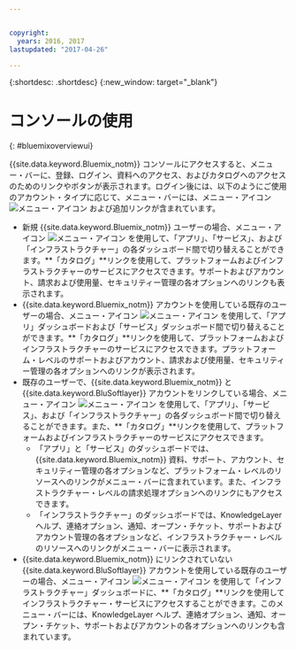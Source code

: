 ```yaml
---


copyright:
  years: 2016, 2017
lastupdated: "2017-04-26"

---
```


{:shortdesc: .shortdesc}
{:new_window: target="_blank"}

# コンソールの使用
{: #bluemixoverviewui}

{{site.data.keyword.Bluemix_notm}} コンソールにアクセスすると、メニュー・バーに、登録、ログイン、資料へのアクセス、およびカタログへのアクセスのためのリンクやボタンが表示されます。ログイン後には、以下のようにご使用のアカウント・タイプに応じて、メニュー・バーには、メニュー・アイコン ![メニュー・アイコン](../icons/icon_hamburger.svg) および追加リンクが含まれています。

* 新規 {{site.data.keyword.Bluemix_notm}} ユーザーの場合、メニュー・アイコン ![メニュー・アイコン](../icons/icon_hamburger.svg) を使用して、「アプリ」、「サービス」、および「インフラストラクチャー」の各ダッシュボード間で切り替えることができます。**「カタログ」**リンクを使用して、プラットフォームおよびインフラストラクチャーのサービスにアクセスできます。サポートおよびアカウント、請求および使用量、セキュリティー管理の各オプションへのリンクも表示されます。
* {{site.data.keyword.Bluemix_notm}} アカウントを使用している既存のユーザーの場合、メニュー・アイコン ![メニュー・アイコン](../icons/icon_hamburger.svg) を使用して、「アプリ」ダッシュボードおよび「サービス」ダッシュボード間で切り替えることができます。**「カタログ」**リンクを使用して、プラットフォームおよびインフラストラクチャーのサービスにアクセスできます。プラットフォーム・レベルのサポートおよびアカウント、請求および使用量、セキュリティー管理の各オプションへのリンクが表示されます。
* 既存のユーザーで、{{site.data.keyword.Bluemix_notm}} と {{site.data.keyword.BluSoftlayer}} アカウントをリンクしている場合、メニュー・アイコン ![メニュー・アイコン](../icons/icon_hamburger.svg) を使用して、「アプリ」、「サービス」、および「インフラストラクチャー」の各ダッシュボード間で切り替えることができます。また、**「カタログ」**リンクを使用して、プラットフォームおよびインフラストラクチャーのサービスにアクセスできます。
  * 「アプリ」と「サービス」のダッシュボードでは、{{site.data.keyword.Bluemix_notm}} 資料、サポート、アカウント、セキュリティー管理の各オプションなど、プラットフォーム・レベルのリソースへのリンクがメニュー・バーに含まれています。また、インフラストラクチャー・レベルの請求処理オプションへのリンクにもアクセスできます。
  * 「インフラストラクチャー」のダッシュボードでは、KnowledgeLayer ヘルプ、連絡オプション、通知、オープン・チケット、サポートおよびアカウント管理の各オプションなど、インフラストラクチャー・レベルのリソースへのリンクがメニュー・バーに表示されます。
* {{site.data.keyword.Bluemix_notm}} にリンクされていない {{site.data.keyword.BluSoftlayer}} アカウントを使用している既存のユーザーの場合、メニュー・アイコン ![メニュー・アイコン](../icons/icon_hamburger.svg) を使用して「インフラストラクチャー」ダッシュボードに、**「カタログ」**リンクを使用してインフラストラクチャー・サービスにアクセスすることができます。このメニュー・バーには、KnowledgeLayer ヘルプ、連絡オプション、通知、オープン・チケット、サポートおよびアカウントの各オプションへのリンクも含まれています。

